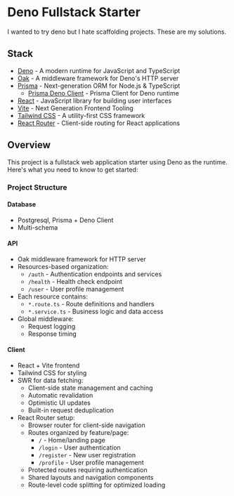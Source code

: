 # Deno Fullstack Starter

I wanted to try deno but I hate scaffolding projects. These are my solutions.

## Stack

- [Deno](https://deno.land/) - A modern runtime for JavaScript and TypeScript
- [Oak](https://deno.land/x/oak) - A middleware framework for Deno's HTTP server
- [Prisma](https://www.prisma.io/docs) - Next-generation ORM for Node.js &
  TypeScript
  - [Prisma Deno Client](https://www.prisma.io/docs/orm/prisma-client/deployment/deno) -
    Prisma Client for Deno runtime
- [React](https://react.dev/) - JavaScript library for building user interfaces
- [Vite](https://vitejs.dev/) - Next Generation Frontend Tooling
- [Tailwind CSS](https://tailwindcss.com/) - A utility-first CSS framework
- [React Router](https://reactrouter.com/en/main) - Client-side routing for
  React applications

## Overview

This project is a fullstack web application starter using Deno as the runtime.
Here's what you need to know to get started:

### Project Structure

#### Database

- Postgresql, Prisma + Deno Client
- Multi-schema

#### API

- Oak middleware framework for HTTP server
- Resources-based organization:
  - `/auth` - Authentication endpoints and services
  - `/health` - Health check endpoint
  - `/user` - User profile management
- Each resource contains:
  - `*.route.ts` - Route definitions and handlers
  - `*.service.ts` - Business logic and data access
- Global middleware:
  - Request logging
  - Response timing

#### Client

- React + Vite frontend
- Tailwind CSS for styling
- SWR for data fetching:
  - Client-side state management and caching
  - Automatic revalidation
  - Optimistic UI updates
  - Built-in request deduplication
- React Router setup:
  - Browser router for client-side navigation
  - Routes organized by feature/page:
    - `/` - Home/landing page
    - `/login` - User authentication
    - `/register` - New user registration
    - `/profile` - User profile management
  - Protected routes requiring authentication
  - Shared layouts and navigation components
  - Route-level code splitting for optimized loading
